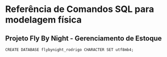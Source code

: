 # Referência de Comandos SQL para modelagem física


## Projeto Fly By Night - Gerenciamento de Estoque

```
CREATE DATABASE flybynight_rodrigo CHARACTER SET utf8mb4;